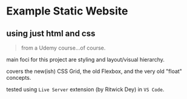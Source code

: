 # Example Static Website
## using just html and css
> from a Udemy course...of course.

main foci for this project are styling
and layout/visual hierarchy.

covers the new(ish) CSS Grid, the old 
Flexbox, and the very old "float" concepts.

tested using `Live Server` extension (by Ritwick Dey)
in `VS Code`.

